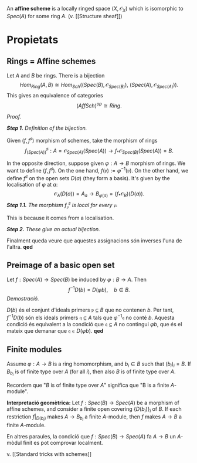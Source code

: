 An **affine scheme** is a locally ringed space $(X,\mathcal{O}_X)$ which is isomorphic to $Spec(A)$ for some ring $A$. (v. [[Structure sheaf]])

# Propietats

## Rings = Affine schemes

Let $A$ and $B$ be rings. There is a bijection$$Hom_{Ring}(A,B) \cong Hom_{Sch}((Spec(B), \mathcal{O}_{Spec(B)}),\ (Spec(A), \mathcal{O}_{Spec(A)})).$$
This gives an equivalence of categories$$(AffSch)^{op} \cong Ring.$$

*Proof.*

***Step 1.*** *Definition of the bijection.*

Given $(f,f^\sharp)$ morphism of schemes, take the morphism of rings $$f^\sharp_{(Spec(A))}: A = \mathcal{O}_{Spec(A)}(Spec(A)) \to f_*\mathcal{O}_{Spec(B)}(Spec(A)) = B.$$

In the opposite direction, suppose given $\varphi: A \to B$ morphism of rings. We want to define $(f,f^\sharp)$. On the one hand, $f(\mathfrak{p}) := \varphi^{-1}(\mathfrak{p})$. On the other hand, we define $f^\sharp$ on the open sets $D(a)$ (they form a basis). It's given by the localisation of $\varphi$ at $a$:$$\mathcal{O}_A(D(a)) = A_a \to B_{\varphi(a)} = (f_* \mathcal{O}_B)(D(a)).$$
***Step 1.1.*** *The morphism $f^\sharp_\mathfrak{p}$ is local for every $\mathfrak{p}$.*

This is because it comes from a localisation.

***Step 2.*** *These give an actual bijection.*

Finalment queda veure que aquestes assignacions són inverses l'una de l'altra. **qed**

## Preimage of a basic open set

Let $f: Spec(A) \to Spec(B)$ be induced by $\varphi: B \to A$. Then $$f^{-1}D(b) = D(\varphi b),\quad b \in B.$$
*Demostració.*

$D(b)$ és el conjunt d'ideals primers $\mathfrak{p} \subseteq B$ que no contenen $b$. Per tant, $f^{-1}D(b)$ són els ideals primers $\mathfrak{q} \subseteq A$ tals que $\varphi^{-1}\mathfrak{q}$ no conté $b$. Aquesta condició és equivalent a la condició que $\mathfrak{q} \subseteq A$ no contingui $\varphi b$, que és el mateix que demanar que $\mathfrak{q} \in D(\varphi b)$. **qed**

## Finite modules

Assume $\varphi: A \to B$ is a ring homomorphism, and $b_i \in B$ such that $(b_i)_i = B$. If $B_{b_i}$ is of finite type over $A$ (for all $i$), then also $B$ is of finite type over $A$.

Recordem que "$B$ is of finite type over $A$" significa que "B is a finite $A$-module".

**Interpretació geomètrica:** Let $f: Spec(B) \to Spec(A)$ be a morphism of affine schemes, and consider a finite open covering $\{D(b_i)\}_i$ of $B$. If each restriction $f|_{D(b_i)}$ makes $A \to B_{b_i}$ a finite $A$-module, then $f$ makes $A \to B$ a finite $A$-module.

En altres paraules, la condició que $f: Spec(B) \to Spec(A)$ fa $A \to B$ un $A$-mòdul finit es pot comprovar localment.

v. [[Standard tricks with schemes]]